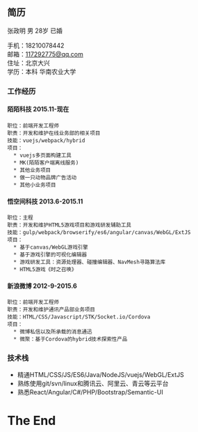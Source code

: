 ## 简历
张政明 男 28岁 已婚 <br/>

手机：18210078442 <br/>
邮箱：117292775@qq.com <br/>
住址：北京大兴 <br/>
学历：本科 华南农业大学

### 工作经历

#### 陌陌科技 2015.11-现在

```
职位：前端开发工程师
职责：开发和维护在线业务部的相关项目
技能：vuejs/webpack/hybrid
项目：
  * vuejs多页面构建工具
  * MK(陌陌客户端离线服务)
  * 其他业务项目
  * 做一只动物品牌广告活动
  * 其他小业务项目
```

#### 悟空间科技 2013.6-2015.11

```
职位：主程
职责：开发和维护HTML5游戏项目和游戏研发辅助工具
技能：gulp/webpack/browserify/es6/angular/canvas/WebGL/ExtJS
项目：
  * 基于canvas/WebGL游戏引擎
  * 基于游戏引擎的可视化编辑器
  * 游戏研发工具：资源处理器、碰撞编辑器、NavMesh寻路算法库
  * HTML5游戏《时之召唤》
```

#### 新浪微博 2012-9-2015.6

```
职位：前端开发工程师
职责：开发和维护通讯产品部业务项目
技能：HTML/CSS/Javascript/STK/Socket.io/Cordova
项目：
  * 微博私信以及所承载的消息通迅
  * 微聚：基于Cordova的hybrid技术探索性产品
```

### 技术栈

* 精通HTML/CSS/JS/ES6/Java/NodeJS/vuejs/WebGL/ExtJS
* 熟练使用git/svn/linux和腾讯云、阿里云、青云等云平台
* 熟悉React/Angular/C#/PHP/Bootstrap/Semantic-UI

# The End
